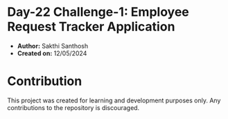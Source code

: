 # Day-22 Challenge-1: Employee Request Tracker Application

- **Author:** Sakthi Santhosh
- **Created on:** 12/05/2024

# Contribution

This project was created for learning and development purposes only. Any contributions to the repository is discouraged.
